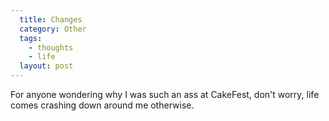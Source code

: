 ```yaml
---
  title: Changes
  category: Other
  tags:
    - thoughts
    - life
  layout: post
---
```


For anyone wondering why I was such an ass at CakeFest, don't worry, life comes crashing down around me otherwise.